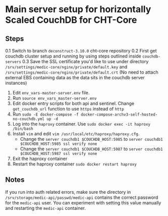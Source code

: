 # Main server setup for horizontally Scaled CouchDB for CHT-Core

## Steps

0.1 Switch to branch `deconstruct-3.10.0` cht-core repository
0.2 First get couchdb cluster setup and running by using steps outlined inside `couchdb-servers`
0.3 Save the SSL certificate you'd like to use under directory `/srv/settings/medic-core/nginx/private/default.key` and `/srv/settings/medic-core/nginx/private/default.crt` (No need to attach external EBS containing data as the data sits in the couchdb server instances)
1. Edit `env_vars-master-server.env` file.
2. Run `source env_vars_master-server.env`
3. Edit docker entry scripts for both api and sentinel. Change `get_couchdb_url` function to use `https` instead of `http`
4. Run `sudo -E docker-compose -f docker-compose-archv3-self-hosted-no-couchdb.yml up -d`
5. Log into the `haproxy` container. Use `sudo docker exec -it haproxy /bin/bash`
6. Install `vim` and edit `vim /usr/local/etc/haproxy/haproxy.cfg`. 
    * Change the `server couchdb1 $COUCHDB_HOST:5985` to `server couchdb1 $COUCHDB_HOST:5985 ssl verify none`
    * Change the `server couchdb1 $COUCHDB_HOST:5987` to `server couchdb1 $COUCHDB_HOST:5987 ssl verify none`
6. Exit the haproxy container
7. Restart the haproxy container `sudo docker restart haproxy`

## Notes

If you run into auth related errors, make sure the directory in `/srv/storage/medic-api/passwd/medic-api` contains the correct password for the `medic-api` user. You can experiment with setting this value manually and restarting the `medic-api` container.
